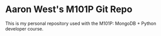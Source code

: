 # Aaron West's M101P Git Repo

This is my personal repository used with the M101P: MongoDB + Python developer course.
